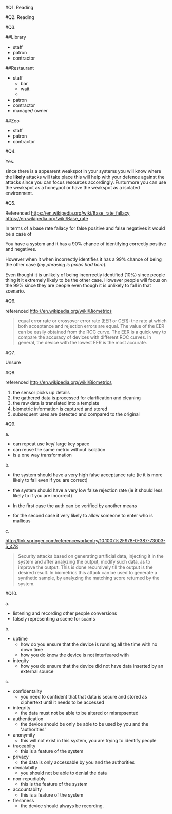 #Q1. Reading

#Q2. Reading

#Q3. 

##Library

- staff
- patron
- contractor

##Restaurant
- staff 
  - bar
  - wait
  - 
- patron
- contractor
- manager/ owner

##Zoo
- staff 
- patron
- contractor


#Q4.

Yes.

since there is a appearent weakspot in your systems you will know where the **likely** attacks will take place this will help with your defence against the attacks since you can focus resources accordingly. Furturmore you can use the weakspot as a honeypot or have the weakspot as a isolated environment.

#Q5.

Referenced
https://en.wikipedia.org/wiki/Base_rate_fallacy
https://en.wikipedia.org/wiki/Base_rate

In terms of a base rate fallacy for false positive and false negatives it would be a case of

You have a system and it has a 90% chance of identifying correctly positive and negatives. 

However when it when incorrectly identifies it has a 99% chance of being the other case (*my phrasing is probs bad here*).

Even thought it is unlikely of being incorrectly identified (10%) since people thing it it extremely likely to be the other case. However people will focus on the 99% since they are people even though it is unlikely to fall in that scenario.   

#Q6.

referenced
http://en.wikipedia.org/wiki/Biometrics

>equal error rate or crossover error rate (EER or CER): the rate at which both acceptance and rejection errors are equal. The value of the EER can be easily obtained from the ROC curve. The EER is a quick way to compare the accuracy of devices with different ROC curves. In general, the device with the lowest EER is the most accurate.

#Q7.

Unsure

#Q8.

referenced
http://en.wikipedia.org/wiki/Biometrics

1. the sensor picks up details
1. the gathered data is processed for clarification and cleaning
1. the raw data is translated into a template
1. biometric information is captured and stored
1. subsequent uses are detected and compared to the original

#Q9.

a.

- can repeat use key/ large key space
- can reuse the same metric without isolation
- is a one way transformation

b. 

- the system should have a very high false acceptance rate (ie it is more likely to fail even if you are correct)
- the system should have a very low false rejection rate (ie it should less likely to if you are incorrect)

- In the first case the auth can be verified by another means 
- for the second case it very likely to allow someone to enter who is mallious

c. 

http://link.springer.com/referenceworkentry/10.1007%2F978-0-387-73003-5_478

>Security attacks based on generating artificial data, injecting it in the system and after analyzing the output, modify such data, as to improve the output. This is done recursively till the output is the desired result. In biometrics this attack can be used to generate a synthetic sample, by analyzing the matching score returned by the system.

#Q10.

a. 

- listening and recording other people conversions
- falsely representing a scene for scams

b.

- uptime
	- how do you ensure that the device is running all the time with no down time
	- how you do know the device is not interfeared with
- integity
	- how you do ensure that the device did not have data inserted by an external source

c.

- confidentality
	- you need to confident that that data is secure and stored as ciphertext until it needs to be accessed
- integrity
	- the data must not be able to be altered or misrepsented
- authentication
	- the device should be only be able to be used by you and the 'authorities'
- anonymity
	- this will not exist in this system, you are trying to identify people
- traceabilty
	- this is a feature of the system
- privacy
	- the data is only accessable by you and the authorities
- denialabilty
	- you should not be able to denial the data
- non-repudiably
	- this is the feature of the system
- accountabilty
	- this is a feature of the system
- freshness
	- the device should always be recording.